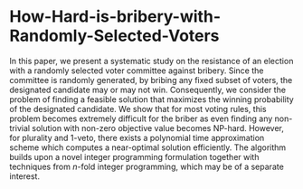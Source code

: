 # How-Hard-is-bribery-with-Randomly-Selected-Voters

In this paper, we present a systematic study on the resistance of an election with a randomly selected voter committee against bribery. Since the committee is randomly generated, by bribing any fixed subset of voters, the designated candidate may or may not win. Consequently, we consider the problem of finding a feasible solution that maximizes the winning probability of the designated candidate. We show that for most voting rules, this problem becomes extremely difficult for the briber as even finding any non-trivial solution with non-zero objective value becomes NP-hard. However, for plurality  and 1-veto, there exists a polynomial time approximation scheme which computes a near-optimal solution efficiently. The algorithm builds upon a novel integer programming formulation together with techniques from $n$-fold integer programming, which may be of a separate interest.
